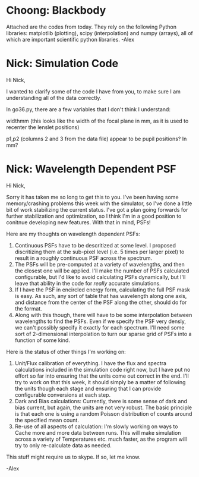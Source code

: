 # Choong: Blackbody

Attached are the codes from today.
They rely on the following Python libraries: matplotlib (plotting), scipy
(interpolation) and numpy (arrays), all of which are important scientific
python libraries.
-Alex

# Nick: Simulation Code

Hi Nick,

I wanted to clarify some of the code I have from you, to make sure I am understanding all of the data correctly.

In go36.py, there are a few variables that I don't think I understand:

widthmm (this looks like the width of the focal plane in mm, as it is used to recenter the lenslet positions)

p1,p2 (columns 2 and 3 from the data file) appear to be pupil positions? In mm?

# Nick: Wavelength Dependent PSF

Hi Nick,

Sorry it has taken me so long to get this to you. I've been having some memory/crashing problems this week with the simulator, so I've done a little bit of work stabilizing the current status. I've got a plan going forwards for further stabilization and optimization, so I think I'm in a good position to conitnue developing new features. With that in mind, PSFs!

 Here are my thoughts on wavelength dependent PSFs:

1. Continuous PSFs have to be descritized at some level. I proposed discritizing them at the sub-pixel level (i.e. 5 times per larger pixel) to result in a roughly continuous PSF across the spectrum.
2. The PSFs will be pre-computed at a variety of wavelengths, and then the closest one will be applied. I'll make the number of PSFs calculated configurable, but I'd like to avoid calculating PSFs dynamically, but I'll leave that ability in the code for *really* accurate simulations.
3. If I have the PSF in encircled energy form, calculating the full PSF mask is easy. As such, any sort of table that has wavelength along one axis, and distance from the center of the PSF along the other, should do for the format.
4. Along with this though, there will have to be some interpolation between wavelengths to find the PSFs. Even if we specify the PSF very densly, we can't possibly specify it exactly for each spectrum. I'll need some sort of 2-dimensional interpolation to turn our sparse grid of PSFs into a function of some kind.

Here is the status of other things I'm working on:

1. Unit/Flux calibration of everything. I have the flux and spectra calculations included in the simulation code right now, but I have put no effort so far into ensuring that the units come out correct in the end. I'll try to work on that this week, it should simply be a matter of following the units though each stage and ensuring that I can provide configurable conversions at each step.
2. Dark and Bias calculations: Currently, there is some sense of dark and bias current, but again, the units are not very robust. The basic principle is that each one is using a random Poisson distribution of counts around the specified mean count.
3. Re-use of all aspects of calculation: I'm slowly working on ways to Cache more and more data between runs. This will make simulation across a variety of Temperatures etc. much faster, as the program will try to only re-calculate data as needed.

This stuff might require us to skype. If so, let me know.

-Alex
